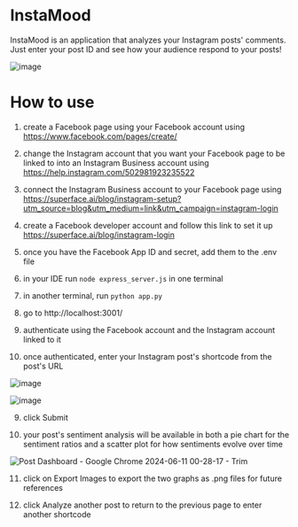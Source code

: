 # InstaMood

InstaMood is an application that analyzes your Instagram posts' comments. Just enter your post ID and see how your audience respond to your posts!

![image](https://github.com/suxxmjz/InstaMood/assets/92133996/db99bedf-3040-4495-9857-62e4901b7d7f)

# How to use

1. create a Facebook page using your Facebook account using https://www.facebook.com/pages/create/

2. change the Instagram account that you want your Facebook page to be linked to into an Instagram Business account using https://help.instagram.com/502981923235522

3. connect the Instagram Business account to your Facebook page using https://superface.ai/blog/instagram-setup?utm_source=blog&utm_medium=link&utm_campaign=instagram-login

4. create a Facebook developer account and follow this link to set it up https://superface.ai/blog/instagram-login

5. once you have the Facebook App ID and secret, add them to the .env file

6. in your IDE run ```node express_server.js``` in one terminal

7. in another terminal, run ```python app.py```

8. go to http://localhost:3001/

9. authenticate using the Facebook account and the Instagram account linked to it

10. once authenticated, enter your Instagram post's shortcode from the post's URL

![image](https://github.com/suxxmjz/InstaMood/assets/92133996/0dfe2098-ac62-4b4d-832e-fb98bb975c04)

![image](https://github.com/suxxmjz/InstaMood/assets/92133996/073231ef-4250-4f4c-9925-c799b943bfa4)

9. click Submit
  
10. your post's sentiment analysis will be available in both a pie chart for the sentiment ratios and a scatter plot for how sentiments evolve over time

![Post Dashboard - Google Chrome 2024-06-11 00-28-17 - Trim](https://github.com/suxxmjz/InstaMood/assets/92133996/db6f5dcc-de92-4612-8c26-f4b09f05c114)

11. click on Export Images to export the two graphs as .png files for future references

12. click Analyze another post to return to the previous page to enter another shortcode
